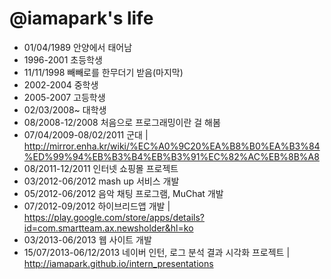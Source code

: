 @iamapark's life
===============

- 01/04/1989 안양에서 태어남
- 1996-2001 초등학생
- 11/11/1998 빼빼로를 한무더기 받음(마지막)
- 2002-2004 중학생
- 2005-2007 고등학생
- 02/03/2008~ 대학생
- 08/2008-12/2008 처음으로 프로그래밍이란 걸 해봄
- 07/04/2009-08/02/2011 군대 | http://mirror.enha.kr/wiki/%EC%A0%9C20%EA%B8%B0%EA%B3%84%ED%99%94%EB%B3%B4%EB%B3%91%EC%82%AC%EB%8B%A8
- 08/2011-12/2011 인터넷 쇼핑몰 프로젝트
- 03/2012-06/2012 mash up 서비스 개발
- 05/2012-06/2012 음악 채팅 프로그램, MuChat 개발
- 07/2012-09/2012 하이브리드앱 개발 | https://play.google.com/store/apps/details?id=com.smartteam.ax.newsholder&hl=ko
- 03/2013-06/2013 웹 사이트 개발
- 15/07/2013-06/12/2013 네이버 인턴, 로그 분석 결과 시각화 프로젝트 | http://iamapark.github.io/intern_presentations